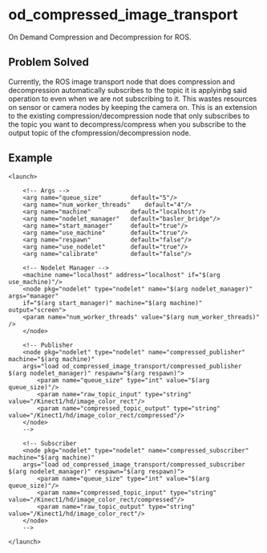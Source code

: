 # od_compressed_image_transport
On Demand Compression and Decompression for ROS. 

## Problem Solved

Currently, the ROS image transport node that does compression and decompression automatically subscribes to the topic it is applyinbg said operation to even when we are not subscribing to it. This wastes resources on sensor or camera nodes by keeping the camera on. This is an extension to the existing compression/decompression node that only subscribes to the topic you want to decompress/compress when you subscribe to the output topic of the cfompression/decompression node.

## Example

```
<launch>

    <!-- Args -->
    <arg name="queue_size"        default="5"/>
    <arg name="num_worker_threads"    default="4"/>
    <arg name="machine"           default="localhost"/>
    <arg name="nodelet_manager"   default="basler_bridge"/>
    <arg name="start_manager"     default="true"/>
    <arg name="use_machine"       default="true"/>
    <arg name="respawn"           default="false"/>
    <arg name="use_nodelet"       default="true"/>
    <arg name="calibrate"         default="false"/>

    <!-- Nodelet Manager -->
    <machine name="localhost" address="localhost" if="$(arg use_machine)"/>
    <node pkg="nodelet" type="nodelet" name="$(arg nodelet_manager)" args="manager"
    if="$(arg start_manager)" machine="$(arg machine)" output="screen">
    <param name="num_worker_threads" value="$(arg num_worker_threads)" />
    </node>

    <!-- Publisher
    <node pkg="nodelet" type="nodelet" name="compressed_publisher" machine="$(arg machine)"
    args="load od_compressed_image_transport/compressed_publisher $(arg nodelet_manager)" respawn="$(arg respawn)">
        <param name="queue_size" type="int" value="$(arg queue_size)"/>
        <param name="raw_topic_input" type="string" value="/Kinect1/hd/image_color_rect"/>
        <param name="compressed_topic_output" type="string" value="/Kinect1/hd/image_color_rect/compressed"/>
    </node>
    -->

    <!-- Subscriber
    <node pkg="nodelet" type="nodelet" name="compressed_subscriber" machine="$(arg machine)"
    args="load od_compressed_image_transport/compressed_subscriber $(arg nodelet_manager)" respawn="$(arg respawn)">
        <param name="queue_size" type="int" value="$(arg queue_size)"/>
        <param name="compressed_topic_input" type="string" value="/Kinect1/hd/image_color_rect/compressed"/>
        <param name="raw_topic_output" type="string" value="/Kinect1/hd/image_color_rect"/>
    </node>
    -->

</launch>
```

